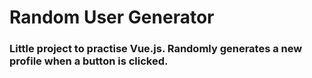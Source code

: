 # Random User Generator

### Little project to practise Vue.js. Randomly generates a new profile when a button is clicked.

